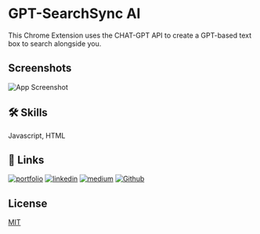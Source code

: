 # GPT-SearchSync AI 

This Chrome Extension uses the CHAT-GPT API to create a GPT-based text box to search alongside you.  
## Screenshots

![App Screenshot]([https://media.giphy.com/media/9csddSTKiYXfsrAn8i/giphy.gif](https://media.giphy.com/media/9csddSTKiYXfsrAn8i/giphy.gif))


## 🛠 Skills
Javascript, HTML


## 🔗 Links
[![portfolio](https://img.shields.io/badge/my_portfolio-685c44?style=for-the-badge&logo=ko-fi&logoColor=white)](https://yashshah5.github.io/)
[![linkedin](https://img.shields.io/badge/linkedin-0A66C2?style=for-the-badge&logo=linkedin&logoColor=white)](https://www.linkedin.com/)
[![medium](https://img.shields.io/badge/medium-000?style=for-the-badge&logo=medium&logoColor=white)](https://medium.com/@yashshah1287)
[![Github](https://img.shields.io/badge/github-967bb6?style=for-the-badge&logo=github&logoColor=white)](https://github.com/YashShah5)

## License

[MIT](https://choosealicense.com/licenses/mit/)

